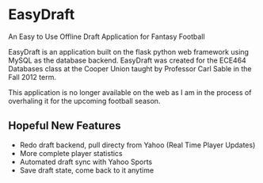 EasyDraft
=========

An Easy to Use Offline Draft Application for Fantasy Football

EasyDraft is an application built on the flask python web framework using MySQL as the database backend.
EasyDraft was created for the ECE464 Databases class at the Cooper Union taught by
Professor Carl Sable in the Fall 2012 term.

This application is no longer available on the web as I am in the process of 
overhaling it for the upcoming football season.

## Hopeful New Features ##

* Redo draft backend, pull directy from Yahoo (Real Time Player Updates)
* More complete player statistics
* Automated draft sync with Yahoo Sports
* Save draft state, come back to it anytime
